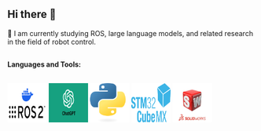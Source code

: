 ## Hi there 👋
🌱 I am currently studying ROS, large language models, and related research in the field of robot control.
##
**Languages and Tools:**
##
<p align="left">
  <img src="image/ros2.png" alt="ROS 2" width="80" height="80"/>
  <img src="image/GPT.png" alt="GPT" width="80" height="80"/>
  <img src="image/Python.png" alt="Python" width="80" height="80"/>
  <img src="image/CUBE.png" alt="CUBE" width="80" height="80"/>
  <img src="image/solidworks.jpg" alt="SolidWorks" width="80" height="80"/>
</p>


<!--
**ZHANG-zzt/ZHANG-zzt** is a ✨ _special_ ✨ repository because its `README.md` (this file) appears on your GitHub profile.

Here are some ideas to get you started:

- 🔭 I’m currently working on ...
- 🌱 I’m currently learning ...
- 👯 I’m looking to collaborate on ...
- 🤔 I’m looking for help with ...
- 💬 Ask me about ...
- 📫 How to reach me: ...
- 😄 Pronouns: ...
- ⚡ Fun fact: ...
-->
